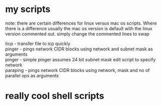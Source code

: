 # my scripts

note: there are certain differences for linux versus mac os scripts. Where there is a difference
usually the mac os version is default with the linux version commented out. simply change the
commented lines to swap

ticp - transfer file to icp quickly  
pinger - pings network CIDR blocks using network and subnet mask as arguments  
pinger - simple pinger assumes 24 bit subnet mask edit script to specify network  
paraping - pings network CIDR blocks using network, mask and no of parallel ops as arguments

# really cool shell scripts
